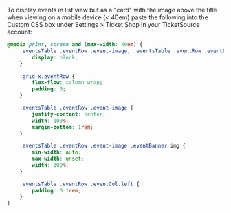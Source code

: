 To display events in list view but as a "card" with the image above the title when viewing on a mobile device (< 40em) paste the following into the Custom CSS box 
under Settings > Ticket Shop in your TicketSource account:

```css
@media print, screen and (max-width: 40em) {
    .eventsTable .eventRow .event-image, .eventsTable .eventRow .eventBanner {
        display: block;
    }

    .grid-x.eventRow {
        flex-flow: column wrap;
        padding: 0;
    }

    .eventsTable .eventRow .event-image {
        justify-content: center;
        width: 100%;
        margin-bottom: 1rem;
    }

    .eventsTable .eventRow .event-image .eventBanner img {
        min-width: auto;
        max-width: unset;
        width: 100%;
    }

    .eventsTable .eventRow .eventCol.left {
        padding: 0 1rem;
    }
}
```

